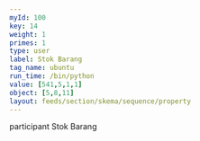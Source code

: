 ```yaml
---
myId: 100
key: 14
weight: 1
primes: 1
type: user
label: Stok Barang
tag_name: ubuntu
run_time: /bin/python
value: [541,5,1,1]
object: [5,8,11]
layout: feeds/section/skema/sequence/property
---
```

participant Stok Barang
